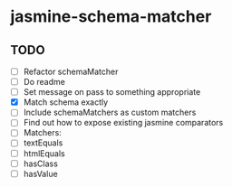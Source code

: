 # jasmine-schema-matcher
## TODO
- [ ] Refactor schemaMatcher
- [ ] Do readme
- [ ] Set message on pass to something appropriate
- [x] Match schema exactly
- [ ] Include schemaMatchers as custom matchers
- [ ] Find out how to expose existing jasmine comparators
- [ ] Matchers:
 - [ ] textEquals
 - [ ] htmlEquals
 - [ ] hasClass
 - [ ] hasValue
